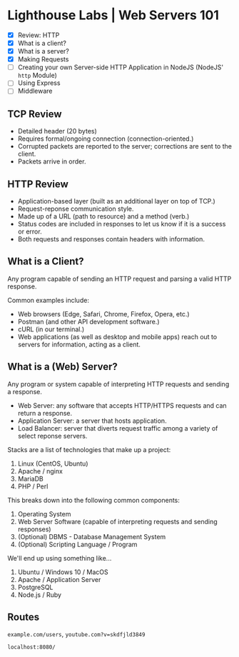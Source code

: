 # Lighthouse Labs | Web Servers 101

* [X] Review: HTTP
* [X] What is a client?
* [X] What is a server?
* [X] Making Requests
* [ ] Creating your own Server-side HTTP Application in NodeJS (NodeJS' `http` Module)
* [ ] Using Express
* [ ] Middleware

## TCP Review

* Detailed header (20 bytes)
* Requires formal/ongoing connection (connection-oriented.)
* Corrupted packets are reported to the server; corrections are sent to the client.
* Packets arrive in order.

## HTTP Review

* Application-based layer (built as an additional layer on top of TCP.)
* Request-reponse communication style.
* Made up of a URL (path to resource) and a method (verb.)
* Status codes are included in responses to let us know if it is a success or error.
* Both requests and responses contain headers with information.

## What is a Client?

Any program capable of sending an HTTP request and parsing a valid HTTP response.

Common examples include:

* Web browsers (Edge, Safari, Chrome, Firefox, Opera, etc.)
* Postman (and other API development software.)
* cURL (in our terminal.)
* Web applications (as well as desktop and mobile apps) reach out to servers for information, acting as a client.

## What is a (Web) Server?

Any program or system capable of interpreting HTTP requests and sending a response.

* Web Server: any software that accepts HTTP/HTTPS requests and can return a response.
* Application Server: a server that hosts application.
* Load Balancer: server that diverts request traffic among a variety of select reponse servers.

Stacks are a list of technologies that make up a project:

1. Linux (CentOS, Ubuntu)
2. Apache / nginx
3. MariaDB
4. PHP / Perl

This breaks down into the following common components:

1. Operating System
2. Web Server Software (capable of interpreting requests and sending responses)
3. (Optional) DBMS - Database Management System
4. (Optional) Scripting Language / Program

We'll end up using something like...

1. Ubuntu / Windows 10 / MacOS
2. Apache / Application Server
3. PostgreSQL
4. Node.js / Ruby

## Routes

`example.com/users`, `youtube.com?v=skdfjld3849`

`localhost:8080/`
